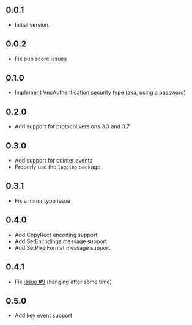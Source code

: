 ## 0.0.1

- Initial version.

## 0.0.2

- Fix pub score issues

## 0.1.0

- Implement VncAuthentication security type (aka, using a password)

## 0.2.0

- Add support for protocol versions 3.3 and 3.7

## 0.3.0

- Add support for pointer events
- Properly use the `logging` package

## 0.3.1

- Fix a minor typo issue

## 0.4.0

- Add CopyRect encoding support
- Add SetEncodings message support
- Add SetPixelFormat message support

## 0.4.1

- Fix [issue #9](https://github.com/Goddchen/dart-rfb/issues/9) (hanging after some time)

## 0.5.0

- Add key event support
